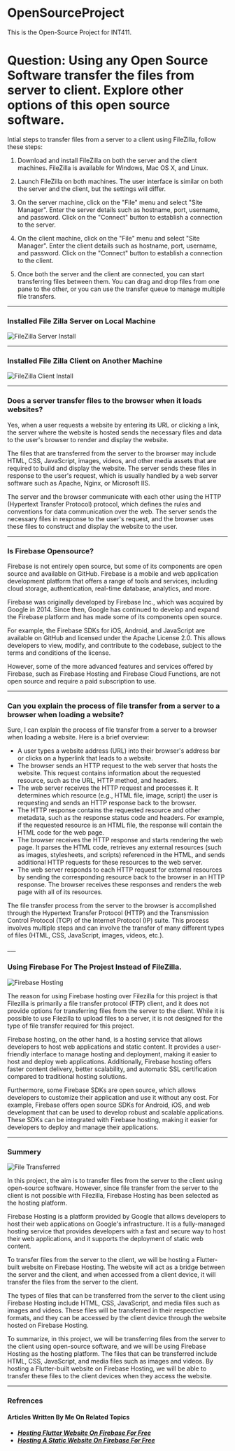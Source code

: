 # OpenSourceProject
 This is the Open-Source Project for INT411.

<h1>Question: Using any Open Source Software transfer the files from server to client. Explore other options of this open source software.</h1>

Intial steps to transfer files from a server to a client using FileZilla, follow these steps:

1. Download and install FileZilla on both the server and the client machines. FileZilla is available for Windows, Mac OS X, and Linux.

2. Launch FileZilla on both machines. The user interface is similar on both the server and the client, but the settings will differ.

3. On the server machine, click on the "File" menu and select "Site Manager". Enter the server details such as hostname, port, username, and password. Click on the "Connect" button to establish a connection to the server.

4. On the client machine, click on the "File" menu and select "Site Manager". Enter the client details such as hostname, port, username, and password. Click on the "Connect" button to establish a connection to the client.

5. Once both the server and the client are connected, you can start transferring files between them. You can drag and drop files from one pane to the other, or you can use the transfer queue to manage multiple file transfers.


___

<h3>Installed File Zilla Server on Local Machine</h3>
<img title="FileZilla Server" alt="FileZilla Server Install" src="/assets/fileZillaServer.png">

___

<h3>Installed File Zilla Client on Another Machine</h3>
<img title="FileZilla Clinet" alt="FileZilla Client Install" src="/assets/fileZillaClient.png">

___

<h3><b>Does a server transfer files to the browser when it loads websites?</b></h3>
<p>Yes, when a user requests a website by entering its URL or clicking a link, the server where the website is hosted sends the necessary files and data to the user's browser to render and display the website.

The files that are transferred from the server to the browser may include HTML, CSS, JavaScript, images, videos, and other media assets that are required to build and display the website. The server sends these files in response to the user's request, which is usually handled by a web server software such as Apache, Nginx, or Microsoft IIS.

The server and the browser communicate with each other using the HTTP (Hypertext Transfer Protocol) protocol, which defines the rules and conventions for data communication over the web. The server sends the necessary files in response to the user's request, and the browser uses these files to construct and display the website to the user.</p>

___

<h3><b>Is Firebase Opensource?</b></h3>
<p>Firebase is not entirely open source, but some of its components are open source and available on GitHub. Firebase is a mobile and web application development platform that offers a range of tools and services, including cloud storage, authentication, real-time database, analytics, and more.

Firebase was originally developed by Firebase Inc., which was acquired by Google in 2014. Since then, Google has continued to develop and expand the Firebase platform and has made some of its components open source.

For example, the Firebase SDKs for iOS, Android, and JavaScript are available on GitHub and licensed under the Apache License 2.0. This allows developers to view, modify, and contribute to the codebase, subject to the terms and conditions of the license.

However, some of the more advanced features and services offered by Firebase, such as Firebase Hosting and Firebase Cloud Functions, are not open source and require a paid subscription to use.</p>

___

<h3><b>Can you explain the process of file transfer from a server to a browser when loading a website?</b></h3>
<p>Sure, I can explain the process of file transfer from a server to a browser when loading a website. Here is a brief overview:
<ul>
<li>A user types a website address (URL) into their browser's address bar or clicks on a hyperlink that leads to a website.</li>

<li>The browser sends an HTTP request to the web server that hosts the website. This request contains information about the requested resource, such as the URL, HTTP method, and headers.</li>

<li>The web server receives the HTTP request and processes it. It determines which resource (e.g., HTML file, image, script) the user is requesting and sends an HTTP response back to the browser.</li>

<li>The HTTP response contains the requested resource and other metadata, such as the response status code and headers. For example, if the requested resource is an HTML file, the response will contain the HTML code for the web page.</li>

<li>The browser receives the HTTP response and starts rendering the web page. It parses the HTML code, retrieves any external resources (such as images, stylesheets, and scripts) referenced in the HTML, and sends additional HTTP requests for these resources to the web server.</li>

<li>The web server responds to each HTTP request for external resources by sending the corresponding resource back to the browser in an HTTP response. The browser receives these responses and renders the web page with all of its resources.</li>
</ul>
The file transfer process from the server to the browser is accomplished through the Hypertext Transfer Protocol (HTTP) and the Transmission Control Protocol (TCP) of the Internet Protocol (IP) suite. This process involves multiple steps and can involve the transfer of many different types of files (HTML, CSS, JavaScript, images, videos, etc.).



</p>
___
<h3><b>Using Firebase For The Projest Instead of FileZilla.</b></h3>
<img title="Hosting" alt="Firebase Hosting" src="/assets/firebasei.webp">

<p>The reason for using Firebase hosting over Filezilla for this project is that Filezilla is primarily a file transfer protocol (FTP) client, and it does not provide options for transferring files from the server to the client. While it is possible to use Filezilla to upload files to a server, it is not designed for the type of file transfer required for this project.

Firebase hosting, on the other hand, is a hosting service that allows developers to host web applications and static content. It provides a user-friendly interface to manage hosting and deployment, making it easier to host and deploy web applications. Additionally, Firebase hosting offers faster content delivery, better scalability, and automatic SSL certification compared to traditional hosting solutions.

Furthermore, some Firebase SDKs are open source, which allows developers to customize their application and use it without any cost. For example, Firebase offers open source SDKs for Android, iOS, and web development that can be used to develop robust and scalable applications. These SDKs can be integrated with Firebase hosting, making it easier for developers to deploy and manage their applications.</p>
___
<h3>Summery</h3>
<img title="Server Serving Website" alt="File Transferred" src="/assets/website.png">

<p>
In this project, the aim is to transfer files from the server to the client using open-source software. However, since file transfer from the server to the client is not possible with Filezilla, Firebase Hosting has been selected as the hosting platform.

Firebase Hosting is a platform provided by Google that allows developers to host their web applications on Google's infrastructure. It is a fully-managed hosting service that provides developers with a fast and secure way to host their web applications, and it supports the deployment of static web content.

To transfer files from the server to the client, we will be hosting a Flutter-built website on Firebase Hosting. The website will act as a bridge between the server and the client, and when accessed from a client device, it will transfer the files from the server to the client.

The types of files that can be transferred from the server to the client using Firebase Hosting include HTML, CSS, JavaScript, and media files such as images and videos. These files will be transferred in their respective formats, and they can be accessed by the client device through the website hosted on Firebase Hosting.

To summarize, in this project, we will be transferring files from the server to the client using open-source software, and we will be using Firebase Hosting as the hosting platform. The files that can be transferred include HTML, CSS, JavaScript, and media files such as images and videos. By hosting a Flutter-built website on Firebase Hosting, we will be able to transfer these files to the client devices when they access the website.</p>

___
<h3>Refrences</h3>
<h4><b>Articles Written By Me On Related Topics</b></h4>
<ul><li><a href="https://www.geeksforgeeks.org/hosting-flutter-website-on-firebase-for-free/"><b><i>Hosting Flutter Website On Firebase For Free</i></b></a>
</li><li><a href="https://www.geeksforgeeks.org/hosting-a-static-website-on-firebase-for-free/?ref=rp"><b><i>Hosting A Static Website On Firebase For Free</i></b></a>
</li></ul>
